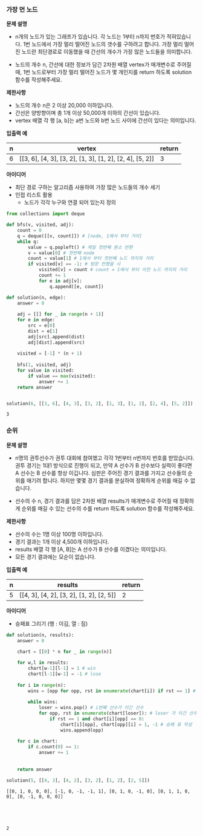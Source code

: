 ### 가장 먼 노드


**문제 설명**
- n개의 노드가 있는 그래프가 있습니다. 각 노드는 1부터 n까지 번호가 적혀있습니다. 1번 노드에서 가장 멀리 떨어진 노드의 갯수를 구하려고 합니다. 가장 멀리 떨어진 노드란 최단경로로 이동했을 때 간선의 개수가 가장 많은 노드들을 의미합니다.

- 노드의 개수 n, 간선에 대한 정보가 담긴 2차원 배열 vertex가 매개변수로 주어질 때, 1번 노드로부터 가장 멀리 떨어진 노드가 몇 개인지를 return 하도록 solution 함수를 작성해주세요.

**제한사항**
- 노드의 개수 n은 2 이상 20,000 이하입니다.
- 간선은 양방향이며 총 1개 이상 50,000개 이하의 간선이 있습니다.
- vertex 배열 각 행 [a, b]는 a번 노드와 b번 노드 사이에 간선이 있다는 의미입니다.

**입출력 예**

|n|vertex|return|
|---|---|---|
|6|[[3, 6], [4, 3], [3, 2], [1, 3], [1, 2], [2, 4], [5, 2]]|3|

**아이디어**
- 최단 경로 구하는 알고리즘 사용하여 가장 많은 노드들의 개수 세기
- 인접 리스트 활용
    - 노드가 각각 누구와 연결 되어 있는지 정의


```python
from collections import deque

def bfs(v, visited, adj):
    count = 0
    q = deque([[v, count]]) # [node, 1에서 부터 거리]
    while q:
        value = q.popleft() # 제일 첫번째 원소 반환
        v = value[0] # 첫번째 node
        count = value[1] # 1에서 부터 첫번째 노드 까지의 거리
        if visited[v] == -1: # 방문 안했을 시
            visited[v] = count # count = 1에서 부터 이전 노드 까지의 거리
            count += 1 
            for e in adj[v]:
                q.append([e, count])

def solution(n, edge):
    answer = 0
    
    adj = [[] for _ in range(n + 1)]
    for e in edge:
        src = e[0]
        dist = e[1]
        adj[src].append(dist)
        adj[dist].append(src)
    
    visited = [-1] * (n + 1)
    
    bfs(1, visited, adj)
    for value in visited:
        if value == max(visited):
            answer += 1
    return answer


solution(6, [[3, 6], [4, 3], [3, 2], [1, 3], [1, 2], [2, 4], [5, 2]])
```




    3



### 순위

**문제 설명**
- n명의 권투선수가 권투 대회에 참여했고 각각 1번부터 n번까지 번호를 받았습니다. 권투 경기는 1대1 방식으로 진행이 되고, 만약 A 선수가 B 선수보다 실력이 좋다면 A 선수는 B 선수를 항상 이깁니다. 심판은 주어진 경기 결과를 가지고 선수들의 순위를 매기려 합니다. 하지만 몇몇 경기 결과를 분실하여 정확하게 순위를 매길 수 없습니다.

- 선수의 수 n, 경기 결과를 담은 2차원 배열 results가 매개변수로 주어질 때 정확하게 순위를 매길 수 있는 선수의 수를 return 하도록 solution 함수를 작성해주세요.

**제한사항**
- 선수의 수는 1명 이상 100명 이하입니다.
- 경기 결과는 1개 이상 4,500개 이하입니다.
- results 배열 각 행 [A, B]는 A 선수가 B 선수를 이겼다는 의미입니다.
- 모든 경기 결과에는 모순이 없습니다.

**입출력 예**

|n|results|return|
|---|---|---|
|5|[[4, 3], [4, 2], [3, 2], [1, 2], [2, 5]]|2|

**아이디어**
- 승패표 그리기 (행 : 이김, 열 : 짐)


```python
def solution(n, results):
    answer = 0
    
    chart = [[0] * n for _ in range(n)]

    for w,l in results:
        chart[w-1][l-1] = 1 # win
        chart[l-1][w-1] = -1 # lose
    
    for i in range(n):
        wins = [opp for opp, rst in enumerate(chart[i]) if rst == 1] # 이긴 결과
        
        while wins:
            loser = wins.pop() # i번째 선수가 이긴 선수
            for opp, rst in enumerate(chart[loser]): # loser 가 이긴 선수는 i 번째 선수가 다 이길 수 있음
                if rst == 1 and chart[i][opp] == 0:
                    chart[i][opp], chart[opp][i] = 1, -1 # 승패 표 작성
                    wins.append(opp)
                    
    for c in chart:
        if c.count(0) == 1:
            answer += 1
            
    
    return answer

solution(5, [[4, 3], [4, 2], [3, 2], [1, 2], [2, 5]])
```

    [[0, 1, 0, 0, 0], [-1, 0, -1, -1, 1], [0, 1, 0, -1, 0], [0, 1, 1, 0, 0], [0, -1, 0, 0, 0]]





    2



